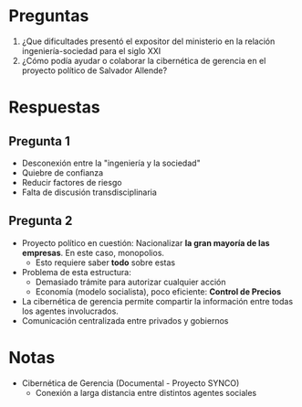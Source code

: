 # Preguntas
1. ¿Que dificultades presentó el expositor del ministerio en la relación ingeniería-sociedad para el siglo XXI
2. ¿Cómo podía ayudar o colaborar la cibernética de gerencia en el proyecto político de Salvador Allende?

# Respuestas

## Pregunta 1
- Desconexión entre la "ingeniería y la sociedad"
- Quiebre de confianza
- Reducir factores de riesgo
- Falta de discusión transdisciplinaria  
## Pregunta 2
- Proyecto político en cuestión: Nacionalizar **la gran mayoría de las empresas**. En este caso, monopolios. 
	- Esto requiere saber **todo** sobre estas
- Problema de esta estructura: 
	- Demasiado trámite para autorizar cualquier acción
	- Economía (modelo socialista), poco eficiente: **Control de Precios**
- La cibernética de gerencia permite compartir la información entre todas los agentes involucrados.
- Comunicación centralizada entre privados y gobiernos

# Notas
- Cibernética de Gerencia (Documental - Proyecto SYNCO)
	- Conexión a larga distancia entre distintos agentes sociales